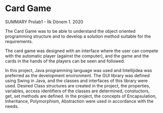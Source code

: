 # Card Game

SUMMARY Prolab1 - İlk Dönem 1. 2020

The Card Game was to be able to understand the object oriented programming structure and to develop a solution method suitable for the requirements.

The card game was designed with an interface where the user can compete with the automatic player (against the computer), and the game and the cards in the hands of the players can be seen and followed.

In this project, Java programming language was used and Intellijidea was preferred as the development environment. The GUI library was defined using Swing in Java, and the classes and interfaces of this library were used. Desired Class structures are created in the project, the properties, variables, access identifiers of the classes are determined, constuctors, get, set methods are defined.
In the project, the concepts of Encapsulation, Inheritance, Polymorphism, Abstraction were used in accordance with the needs.


